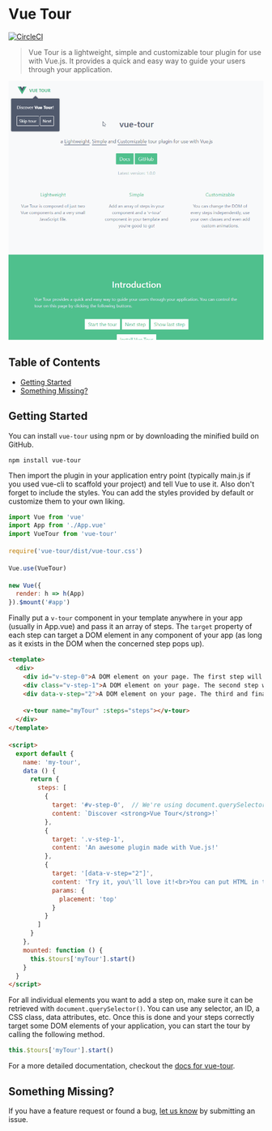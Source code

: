 # Vue Tour

[![CircleCI](https://circleci.com/gh/pulsardev/vue-tour/tree/master.svg?style=svg)](https://circleci.com/gh/pulsardev/vue-tour/tree/master)

> Vue Tour is a lightweight, simple and customizable tour plugin for use with Vue.js.
> It provides a quick and easy way to guide your users through your application.

[![Vue Tour](./screenshot.gif "Vue Tour")](https://pulsardev.github.io/vue-tour/)

## Table of Contents

- [Getting Started](#getting-started)
- [Something Missing?](#something-missing)

## Getting Started

You can install `vue-tour` using npm or by downloading the minified build on GitHub.

```
npm install vue-tour
```

Then import the plugin in your application entry point (typically main.js if you used vue-cli to scaffold your project) and tell Vue to use it.
Also don't forget to include the styles. You can add the styles provided by default or customize them to your own liking.

```javascript
import Vue from 'vue'
import App from './App.vue'
import VueTour from 'vue-tour'

require('vue-tour/dist/vue-tour.css')

Vue.use(VueTour)

new Vue({
  render: h => h(App)
}).$mount('#app')
```

Finally put a `v-tour` component in your template anywhere in your app (usually in App.vue) and pass it an array of steps.
The `target` property of each step can target a DOM element in any component of your app (as long as it exists in the DOM when the concerned step pops up).

```html
<template>
  <div>
    <div id="v-step-0">A DOM element on your page. The first step will pop on this element because its ID is 'v-step-0'.</div>
    <div class="v-step-1">A DOM element on your page. The second step will pop on this element because its ID is 'v-step-1'.</div>
    <div data-v-step="2">A DOM element on your page. The third and final step will pop on this element because its ID is 'v-step-2'.</div>

    <v-tour name="myTour" :steps="steps"></v-tour>
  </div>
</template>

<script>
  export default {
    name: 'my-tour',
    data () {
      return {
        steps: [
          {
            target: '#v-step-0',  // We're using document.querySelector() under the hood
            content: `Discover <strong>Vue Tour</strong>!`
          },
          {
            target: '.v-step-1',
            content: 'An awesome plugin made with Vue.js!'
          },
          {
            target: '[data-v-step="2"]',
            content: 'Try it, you\'ll love it!<br>You can put HTML in the steps and completely customize the DOM to suit your needs.',
            params: {
              placement: 'top'
            }
          }
        ]
      }
    },
    mounted: function () {
      this.$tours['myTour'].start()
    }
  }
</script>
```

For all individual elements you want to add a step on, make sure it can be retrieved with `document.querySelector()`. You can use any selector, an ID, a CSS class, data attributes, etc.
Once this is done and your steps correctly target some DOM elements of your application, you can start the tour by calling the following method.

```javascript
this.$tours['myTour'].start()
```

For a more detailed documentation, checkout the [docs for vue-tour](https://pulsar.gitbooks.io/vue-tour/).

## Something Missing?

If you have a feature request or found a bug, [let us know](https://github.com/pulsardev/vue-tour/issues) by submitting an issue.
